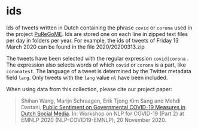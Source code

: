 # ids

Ids of tweets written in Dutch containing the phrase `covid` or `corona` used in the project [PuReGoME](https://research-software-directory.org/projects/puregome). Ids are stored one on each line in zipped text files per day in folders per year. For example, the ids of tweets of Friday 13 March 2020 can be found in the file 2020/20200313.zip

The tweets have been selected with the regular expression `covid|corona` . The expression also selects words of which `covid` or `corona` is a part, like `coronatest`. The language of a tweet is determined by the Twitter metadata field `lang`. Only tweets with the `lang` value `nl` have been included.
 
When using data from this collection, please cite our project paper:

> Shihan Wang, Marijn Schraagen, Erik Tjong Kim Sang and Mehdi Dastani, [Public Sentiment on Governmental COVID-19 Measures in Dutch Social Media](https://www.aclweb.org/anthology/2020.nlpcovid19-2.17/). In: Workshop on NLP for COVID-19 (Part 2) at EMNLP 2020 (NLP-COVID19-EMNLP), 20 November 2020.
